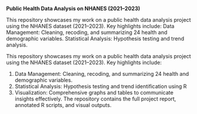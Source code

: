 **Public Health Data Analysis on NHANES (2021–2023)**

This repository showcases my work on a public health data analysis project using the NHANES dataset (2021–2023). Key highlights include: Data Management: Cleaning, recoding, and summarizing 24 health and demographic variables. Statistical Analysis: Hypothesis testing and trend analysis.

This repository showcases my work on a public health data analysis project using the NHANES dataset (2021–2023). Key highlights include:

1. Data Management: Cleaning, recoding, and summarizing 24 health and demographic variables.
2. Statistical Analysis: Hypothesis testing and trend identification using R
3. Visualization: Comprehensive graphs and tables to communicate insights effectively.
The repository contains the full project report, annotated R scripts, and visual outputs.

